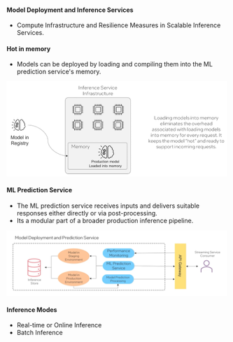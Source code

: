 #### Model Deployment and Inference Services 

- Compute Infrastructure and Resilience Measures in Scalable Inference Services. 


#### Hot in memory  
- Models can be deployed by loading and compiling them into the ML prediction service's memory. 

![alt text](hotmodel.png)


#### ML Prediction Service

- The ML prediction service receives inputs and delivers suitable responses either directly or via post-processing. 
- Its a modular part of a broader production inference pipeline. 

![alt text](mlpredictionservice.png)


#### Inference Modes 

- Real-time or Online Inference 
- Batch Inference 

